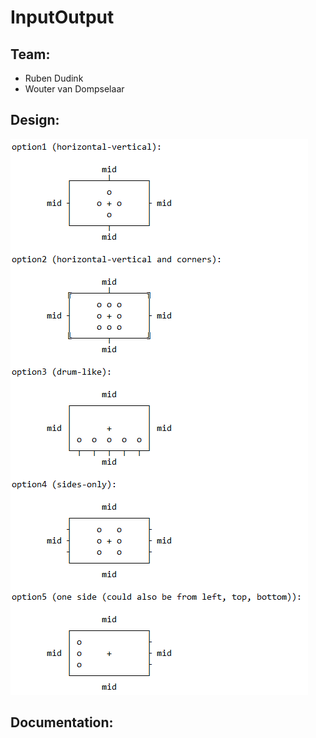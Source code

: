 # InputOutput

## Team:

- Ruben Dudink
- Wouter van Dompselaar

## Design:
![alt text](https://github.com/GodlyHamster/InputOutput/blob/main/readmeImages/idea_0.png?raw=true)

## Documentation:

